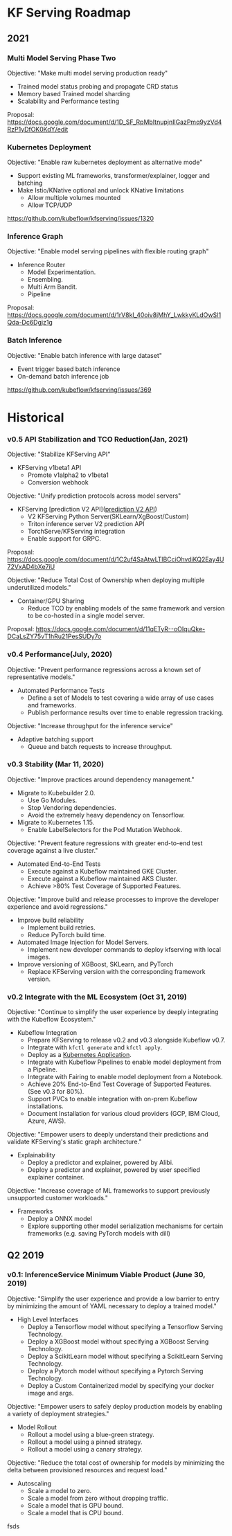# KF Serving Roadmap
## 2021
### Multi Model Serving Phase Two
Objective: "Make multi model serving production ready"
* Trained model status probing and propagate CRD status
* Memory based Trained model sharding
* Scalability and Performance testing

Proposal: https://docs.google.com/document/d/1D_SF_RpMbItnupjnIlGazPmq9yzVd4RzP1yDfOK0KdY/edit

### Kubernetes Deployment
Objective: "Enable raw kubernetes deployment as alternative mode"
* Support existing ML frameworks, transformer/explainer, logger and batching
* Make Istio/KNative optional and unlock KNative limitations
  * Allow multiple volumes mounted
  * Allow TCP/UDP

https://github.com/kubeflow/kfserving/issues/1320

### Inference Graph
Objective: "Enable model serving pipelines with flexible routing graph"
* Inference Router
    * Model Experimentation.
    * Ensembling.
    * Multi Arm Bandit.
    * Pipeline
 
Proposal: https://docs.google.com/document/d/1rV8kI_40oiv8jMhY_LwkkyKLdOwSI1Qda-Dc6Dgjz1g

### Batch Inference
Objective: "Enable batch inference with large dataset"
* Event trigger based batch inference
* On-demand batch inference job

https://github.com/kubeflow/kfserving/issues/369

# Historical
### v0.5 API Stabilization and TCO Reduction(Jan, 2021)
Objective:  "Stabilize KFServing API"
* KFServing v1beta1 API
    * Promote v1alpha2 to v1beta1
    * Conversion webhook

Objective: "Unify prediction protocols across model servers"
* KFServing [prediction V2 API]([prediction V2 API](https://github.com/kubeflow/kfserving/tree/master/docs/predict-api/v2))
    * V2 KFServing Python Server(SKLearn/XgBoost/Custom)
    * Triton inference server V2 prediction API
    * TorchServe/KFServing integration
    * Enable support for GRPC.

Proposal: https://docs.google.com/document/d/1C2uf4SaAtwLTlBCciOhvdiKQ2Eay4U72VxAD4bXe7iU

Objective: "Reduce Total Cost of Ownership when deploying multiple underutilized models."
* Container/GPU Sharing
    * Reduce TCO by enabling models of the same framework and version to be co-hosted in a single model server.

Proposal: https://docs.google.com/document/d/11qETyR--oOIquQke-DCaLsZY75vT1hRu21PesSUDy7o

### v0.4 Performance(July, 2020)
Objective: "Prevent performance regressions across a known set of representative models."
* Automated Performance Tests
    * Define a set of Models to test covering a wide array of use cases and frameworks.
    * Publish performance results over time to enable regression tracking.

Objective: "Increase throughput for the inference service"
* Adaptive batching support
    * Queue and batch requests to increase throughput.

### v0.3 Stability (Mar 11, 2020)
Objective: "Improve practices around dependency management." 
* Migrate to Kubebuilder 2.0.
    * Use Go Modules.
    * Stop Vendoring dependencies.
    * Avoid the extremely heavy dependency on Tensorflow.
* Migrate to Kubernetes 1.15.
    * Enable LabelSelectors for the Pod Mutation Webhook.

Objective: "Prevent feature regressions with greater end-to-end test coverage against a live cluster."
* Automated End-to-End Tests
    * Execute against a Kubeflow maintained GKE Cluster.
    * Execute against a Kubeflow maintained AKS Cluster.
    * Achieve >80% Test Coverage of Supported Features.

Objective: "Improve build and release processes to improve the developer experience and avoid regressions."
* Improve build reliability
    * Implement build retries.
    * Reduce PyTorch build time.
* Automated Image Injection for Model Servers.
    * Implement new developer commands to deploy kfserving with local images.
* Improve versioning of XGBoost, SKLearn, and PyTorch
    * Replace KFServing version with the corresponding framework version.

### v0.2 Integrate with the ML Ecosystem (Oct 31, 2019)
Objective: "Continue to simplify the user experience by deeply integrating with the Kubeflow Ecosystem."
* Kubeflow Integration
    * Prepare KFServing to release v0.2 and v0.3 alongside Kubeflow v0.7.
    * Integrate with `kfctl generate` and `kfctl apply`.
    * Deploy as a [Kubernetes Application](https://github.com/kubernetes-sigs/application).
    * Integrate with Kubeflow Pipelines to enable model deployment from a Pipeline.
    * Integrate with Fairing to enable model deployment from a Notebook.
    * Achieve 20% End-to-End Test Coverage of Supported Features. (See v0.3 for 80%).
    * Support PVCs to enable integration with on-prem Kubeflow installations.
    * Document Installation for various cloud providers (GCP, IBM Cloud, Azure, AWS).

Objective: "Empower users to deeply understand their predictions and validate KFServing's static graph architecture."
* Explainability
    * Deploy a predictor and explainer, powered by Alibi.
    * Deploy a predictor and explainer, powered by user specified explainer container.

Objective: "Increase coverage of ML frameworks to support previously unsupported customer workloads."
* Frameworks
    * Deploy a ONNX model
    * Explore supporting other model serialization mechanisms for certain frameworks (e.g. saving PyTorch models with dill)

## Q2 2019
### v0.1: InferenceService Minimum Viable Product (June 30, 2019)
Objective: "Simplify the user experience and provide a low barrier to entry by minimizing the amount of YAML necessary to deploy a trained model."
* High Level Interfaces
    * Deploy a Tensorflow model without specifying a Tensorflow Serving Technology.
    * Deploy a XGBoost model without specifying a XGBoost Serving Technology.
    * Deploy a ScikitLearn model without specifying a ScikitLearn Serving Technology.
    * Deploy a Pytorch model without specifying a Pytorch Serving Technology.
    * Deploy a Custom Containerized model by specifying your docker image and args.

Objective: "Empower users to safely deploy production models by enabling a variety of deployment strategies." 
* Model Rollout
    * Rollout a model using a blue-green strategy.
    * Rollout a model using a pinned strategy.
    * Rollout a model using a canary strategy.

Objective: "Reduce the total cost of ownership for models by minimizing the delta between provisioned resources and request load."
* Autoscaling 
    * Scale a model to zero.
    * Scale a model from zero without dropping traffic.
    * Scale a model that is GPU bound.
    * Scale a model that is CPU bound.



fsds
